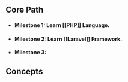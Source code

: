 ## **Core Path**

- #### Milestone 1: Learn [[PHP]] Language.
- #### Milestone 2: Learn [[Laravel]] Framework.
- #### Milestone 3: 

## Concepts

